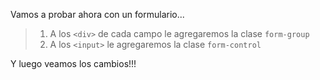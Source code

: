 Vamos a probar ahora con un formulario...

> 1. A los `<div>` de cada campo le agregaremos la clase `form-group`
> 2. A los `<input>` le agregaremos la clase `form-control`

Y luego veamos los cambios!!!